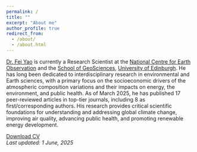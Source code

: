```yaml
---
permalink: /
title: ""
excerpt: "About me"
author_profile: true
redirect_from: 
  - /about/
  - /about.html
---
```


[Dr. Fei Yao](https://www.ed.ac.uk/geosciences/people/profile/?person=17187) is currently a Research Scientist at the [National Centre for Earth Observation](https://www.nceo.ac.uk/) and the [School of GeoSciences](https://geosciences.ed.ac.uk/), [University of Edinburgh](https://www.ed.ac.uk/). He has long been dedicated to interdisciplinary research in environmental and Earth sciences, with a primary focus on the socioeconomic drivers of the atmospheric composition variations and their impacts on energy, the environment, and public health. As of March 2025, he has published 17 peer-reviewed articles in top-tier journals, including 8 as first/corresponding authors. His research provides critical scientific foundations for understanding and addressing global climate change, improving air quality, advancing public health, and promoting renewable energy development.

[Download CV](https://feiyao-edinburgh.github.io/files/fyao_cv_en.pdf)<br/>
<i>Last updated: 1 June, 2025</i>
